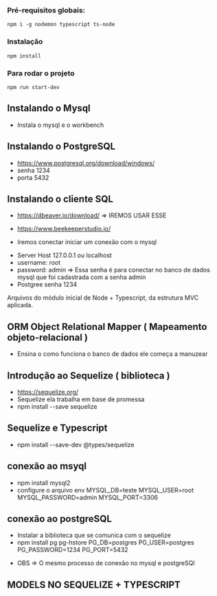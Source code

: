 ### Pré-requisitos globais:
`npm i -g nodemon typescript ts-node`

### Instalação
`npm install`

### Para rodar o projeto
`npm run start-dev`

## Instalando o Mysql
- Instala o mysql e o workbench

## Instalando o PostgreSQL
- https://www.postgresql.org/download/windows/
- senha 1234
- porta 5432

## Instalando o cliente SQL
- https://dbeaver.io/download/   => IREMOS USAR ESSE
- https://www.beekeeperstudio.io/

- Iremos conectar iniciar um conexão com o mysql
* Server Host 127.0.0.1 ou localhost
* username: root
* password: admin  => Essa senha é para conectar no banco de dados mysql que foi cadastrada com a senha admin
* Postgree senha 1234

Arquivos do módulo inicial de Node + Typescript, da estrutura MVC aplicada.

## ORM Object Relational Mapper ( Mapeamento objeto-relacional )  
- Ensina o como funciona o banco de dados ele começa a manuzear

## Introdução ao Sequelize ( biblioteca ) 
- https://sequelize.org/
- Sequelize ela trabalha em base de promessa
- npm install --save sequelize

## Sequelize e Typescript
- npm install --save-dev @types/sequelize

## conexão ao msyql
- npm install mysql2
- configure o arquivo env
MYSQL_DB=teste
MYSQL_USER=root
MYSQL_PASSWORD=admin
MYSQL_PORT=3306

## conexão ao postgreSQL
- Instalar a biblioteca que se comunica com o sequelize
- npm install pg pg-hstore
PG_DB=postgres
PG_USER=postgres
PG_PASSWORD=1234
PG_PORT=5432


* OBS => O mesmo processo de conexão no mysql e postgreSQl 

## MODELS NO SEQUELIZE + TYPESCRIPT

